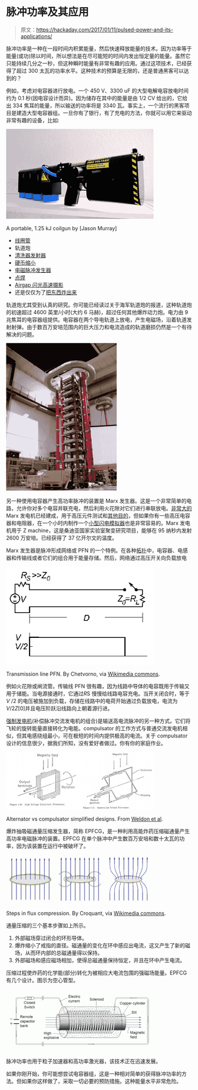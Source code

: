 # 脉冲功率及其应用

> 原文：<https://hackaday.com/2017/01/11/pulsed-power-and-its-applications/>

脉冲功率是一种在一段时间内积累能量，然后快速释放能量的技术。因为功率等于能量(或功)除以时间，所以想法是在尽可能短的时间内发出恒定量的能量。虽然它只能持续几分之一秒，但这种瞬时能量有非常有趣的应用。通过这项技术，已经获得了超过 300 太瓦的功率水平。这种技术的预算是无限的，还是普通黑客可以达到的？

例如，考虑对电容器进行放电。一个 450 V、3300 uF 的大型电解电容放电时间约为 0.1 秒(因电容设计而异)。因为储存在其中的能量是由 1/2 CV 给出的，它给出 334 焦耳的能量，所以输送的功率将是 3340 瓦。事实上，一个流行的黑客项目是建造大型电容器组。一旦你有了银行，有了充电的方法，你就可以用它来驱动非常有趣的设备，比如:

[![untitled1](img/f6b51ee65fdbe800986d77f5127f1e39.png)](http://hackaday.com/2010/09/23/youll-shoot-your-eye-out-another-coilgun/)

A portable, 1.25 kJ coilgun by [Jason Murray]

*   [线圈管](http://hackaday.com/2010/09/23/youll-shoot-your-eye-out-another-coilgun/)
*   轨道炮
*   [清洗器发射器](https://www.youtube.com/watch?v=2M3rzx6jtnk)
*   [硬币缩小](http://hackaday.com/2011/08/20/shrinking-coins-with-high-voltage/)
*   [电磁脉冲发生器](http://hackaday.com/2016/10/12/become-very-unpopular-very-fast-with-this-diy-emp-generator/)
*   [点焊](https://www.youtube.com/watch?v=t3kwpQbVHBo)
*   [Airgap 闪光高速摄影](http://uzzors2k.4hv.org/index.php?page=airflashunit)
*   还是仅仅为了[把东西炸出来](https://www.youtube.com/watch?v=gj1pkyCL75E)

轨道炮尤其受到认真的研究。你可能已经读过关于海军轨道炮的报道，这种轨道炮的初速超过 4600 英里/小时(大约 6 马赫)，超过任何其他爆炸动力炮。电力由 9 兆焦耳的电容器组提供。电容器在两个导电轨道上放电，产生电磁场，沿着轨道发射射弹。由于数百万安培范围内的巨大压力和电流造成的轨道磨损仍然是一个有待解决的问题。

![lgmx](img/46ac89a5222bd1708f1fa00ab4aa9d6d.png)

另一种使用电容器产生高功率脉冲的装置是 Marx 发生器。这是一个非常简单的电路，允许你对多个电容并联充电，然后利用火花隙对它们进行串联放电。[非常大的](https://www.youtube.com/watch?v=IrQsghadA8A) Marx 发电机已经建成，用于高压元件测试和[其他目的](http://hackaday.com/2010/10/23/marx-generator-knocks-our-rocks-off/)，但如果你有一些高压电容器和电阻器，在一个小时内制作一个[小型闪电模拟器](http://hackaday.com/2011/08/23/lightning-simulator-cant-send-you-back-to-the-future/)也是非常容易的。Marx 发电机用于 Z machine，这是桑迪亚国家实验室聚变研究项目，能够在 95 纳秒内发射 2600 万安培。已经获得了 37 亿开尔文的温度。

Marx 发生器是脉冲形成网络或 PFN 的一个特例。在各种[拓扑](http://www.nessengr.com/techdata/pfn/pfn.html)中，电容器、电感器和传输线或者它们的组合用于能量存储。然后，网络通过高压开关向负载放电

![Transmission line PFN. By Chetvorno, via Wikimedia commons.](img/3eb5cd5e25db8740601ad3be2a3f05d6.png)

Transmission line PFN. By Chetvorno, via [Wikimedia commons](https://upload.wikimedia.org/wikipedia/commons/0/06/Charge_line_animation.gif).

例如火花隙或闸流管。传输线 PFN 很有趣，因为线路中导体的电容既用于传输又用于储能。当电源接通时，它通过*R*S 慢慢给线路电容充电。当开关闭合时，等于 *V* /2 的电压被施加到负载，存储在线路中的电荷开始通过负载放电，电流为*V*/2*Z*[0]并且电压阶跃沿线路向上朝着源行进。

[强制发电机](https://en.wikipedia.org/wiki/Compensated_pulsed_alternator)(补偿脉冲交流发电机的组合)是输送高电流脉冲的另一种方式。它们将飞轮的旋转能量直接转化为电能。compulsator 的工作方式与普通交流发电机相似，但其电感绕组最小，可在极短的时间内提供极高的电流。关于 compulsator 设计的信息很少，据我们所知，没有爱好者做过。你有你的家庭作业。

![Alternator vs compulsator designs. From Weldon et al.](img/86588bedbe707c51fd5f296610bbd6f3.png)

Alternator vs compulsator simplified designs. From [Weldon et al](https://repositories.lib.utexas.edu/bitstream/handle/2152/33185/PN_046_Weldon.pdf?sequence=1).

爆炸抽吸磁通量压缩发生器，简称 EPFCG，是一种利用高能炸药压缩磁通量产生高功率电磁脉冲的装置。EPFCG 在单个脉冲中产生数百万安培和数十太瓦的功率，因为该装置在运行中被破坏了。

![Croquant, via Wikimedia commons](img/1cfacefff1e6280766ee74fffe9cb8d6.png)

Steps in flux compression. By Croquant, via [Wikimedia commons](https://upload.wikimedia.org/wikipedia/commons/9/91/Flux_compression_3.png).

通量压缩的三个基本步骤如上所示。

1.  外部磁场穿过闭合的环形导体。
2.  爆炸缩小了戒指的直径。磁通量的变化在环中感应出电流，这又产生了新的磁场，从而环内部的总磁通量得以保持。
3.  外部磁场和感应磁场相加，使得总磁通量保持恒定，并且在环中产生电流。

压缩过程使炸药的化学能(部分)转化为被相应大电流包围的强磁场能量。EPFCG 有几个设计。图示为空心管型。

![flux_compression_generator_1](img/36837e0febcfd336e781c0d44b104417.png)

脉冲功率也用于粒子加速器和高功率激光器，该技术正在迅速发展。

如果你刚开始，你可能想尝试电容器组，这是一种相对简单的获得脉冲功率的方法。但如果你这样做了，采取一切必要的预防措施。这种能量水平非常危险。